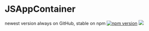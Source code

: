 # JSAppContainer
newest version always on GitHub, stable on npm
<a href="https://badge.fury.io/js/%40jirklym%2Fjs-app-container"><img src="https://badge.fury.io/js/%40jirklym%2Fjs-app-container.svg" alt="npm version"></a> 
<img src="https://travis-ci.com/wallach-game/JSAppContainer.svg?token=vUd4M2cyQ2UjjxD7dXMM&branch=main">

